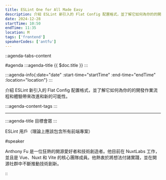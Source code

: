 ```yaml
---
title: ESLint One for All Made Easy
description: 介紹 ESLint 新引入的 Flat Config 配置格式，並了解它如何為你的的開發作業流程和體驗帶來改進和新的可能性。
date: 2024-12-28
startTime: 10:50
endTime: 11:35
location: M
tags: ['frontend']
speakerCodes: ['antfu']
---
```


::agenda-tabs-content
<!--議程資訊-->
#agenda
:::agenda-title
{{ $doc.title }}
:::

:::agenda-info{:date="date" :start-time="startTime" :end-time="endTime" :location="location"}
:::

<!--議程資訊(內容)-->
介紹 ESLint 新引入的 Flat Config 配置格式，並了解它如何為你的的開發作業流程和體驗帶來改進和新的可能性。

:::agenda-content-tags
:::

---

:::agenda-title
目標會眾
:::

<!--目標會眾(內容)-->
ESLint 用戶（理論上應該包含所有前端專案）

<!--講者介紹-->
#speaker
<!--講者介紹(內容)-->
Anthony Fu 是一位狂熱的開源愛好者和技術創造者。他目前在 NuxtLabs 工作，並且是 Vue、Nuxt 和 Vite 的核心團隊成員。他熱衷於將想法付諸實踐，並在開源社群中不斷推動技術創新。

::
